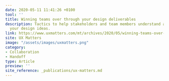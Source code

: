 ```yaml
---
date: 2020-05-11 11:41:26 +0100
tool: ''
title: Winning teams over through your design deliverables
description: Tactics to help stakeholders and team members understand and support
  your design ideas.
link: https://www.uxmatters.com/mt/archives/2020/05/winning-teams-over-through-your-design-deliverables.php
site: UX Matters
image: "/assets/images/uxmatters.png"
category:
- Collaboration
- Handoff
type: Article
preview: ''
site_reference: _publications/ux-matters.md
---
```

